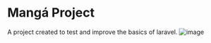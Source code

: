 
# Mangá Project

A project created to test and improve the basics of laravel.
![image](https://user-images.githubusercontent.com/68424312/174462762-c40ca4f1-658a-4141-9a26-0f315967f442.png)
